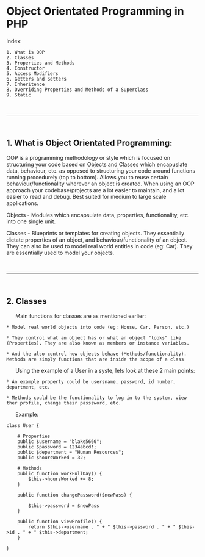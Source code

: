 # Object Orientated Programming in PHP

Index:

    1. What is OOP
    2. Classes
    3. Properties and Methods
    4. Constructor
    5. Access Modifiers
    6. Getters and Setters
    7. Inheritence
    8. Overriding Properties and Methods of a Superclass
    9. Static

<br>
<hr>
<br>

## 1. What is Object Orientated Programming:

OOP is a programming methodology or style which is focused on structuring your code based on Objects and Classes which encapuslate data, behaviour, etc. as opposed to structuring your code around functions running procedurely (top to bottom).
Allows you to reuse certain behaviour/functionality wherever an object is created. When using an OOP approach your codebase/projects are a lot easier to maintain, and a lot easier to read and debug. Best suited for medium to large scale applications.

Objects - Modules which encapsulate data, properties, functionality, etc. into one single unit.

Classes - Blueprints or templates for creating objects. They essentially dictate properties of an object, and behaviour/functionality of an object. They can also be used to model real world entities in code (eg: Car). They are essentially used to model your objects.

<br>
<hr>
<br>

## 2. Classes

<ul>Main functions for classes are as mentioned earlier:</ul>
    
    * Model real world objects into code (eg: House, Car, Person, etc.)

    * They control what an object has or what an object "looks" like (Properties). They are also known as members or instance variables.

    * And the also control how objects behave (Methods/functionality). Methods are simply functions that are inside the scope of a class

<ul>Using the example of a User in a syste, lets look at these 2 main points:</ul>
    
    * An example property could be usersname, password, id number, department, etc.

    * Methods could be the functionality to log in to the system, view ther profile, change their passsword, etc.

<ul>Example:</ul>

    class User {

        # Properties
        public $username = "blake5660";
        public $password = 1234abcd!;
        public $department = "Human Resources";
        public $hoursWorked = 32;

        # Methods
        public function workFullDay() {
            $this->hoursWorked += 8;
        }

        public function changePassword($newPass) {

            $this->password = $newPass
        }

        public function viewProfile() {
            return $this->username . " + " $this->password . " + " $this->id . " + " $this->department;
        }

    }